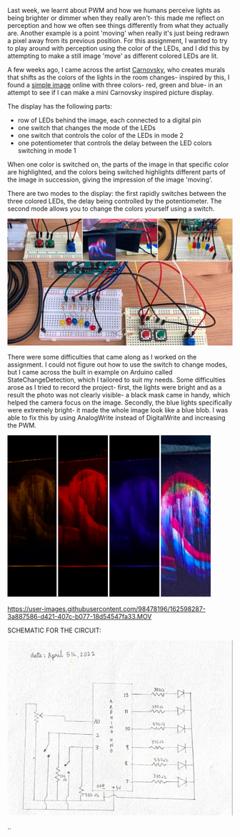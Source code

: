 Last week, we learnt about PWM and how we humans perceive lights as being brighter or dimmer when they really aren't- this made me reflect on perception and how we often see things differently from what they actually are. Another example is a point 'moving' when really it's just being redrawn a pixel away from its previous position. For this assignment, I wanted to try to play around with perception using the color of the LEDs, and I did this by attempting to make a still image 'move' as different colored LEDs are lit.

A few weeks ago, I came across the artist [Carnovsky](https://www.carnovsky.com/RGB.htm), who creates murals that shifts as the colors of the lights in the room changes- inspired by this, I found a [simple image](https://shortcut-art.de/wp-content/uploads/2019/01/nude_rgb-1024x707.jpg) online with three colors- red, green and blue- in an attempt to see if I can make a mini Carnovsky inspired picture display. 

The display has the following parts:
- row of LEDs behind the image, each connected to a digital pin
- one switch that changes the mode of the LEDs
- one switch that controls the color of the LEDs in mode 2
- one potentiometer that controls the delay between the LED colors switching in mode 1

When one color is switched on, the parts of the image in that specific color are highlighted, and the colors being switched highlights different parts of the image in succession, giving the impression of the image 'moving'. 

There are two modes to the display: the first rapidly switches between the three colored LEDs, the delay being controlled by the potentiometer. The second mode allows you to change the colors yourself using a switch.

![](photo.jpg) 

There were some difficulties that came along as I worked on the assignment. I could not figure out how to use the switch to change modes, but I came across the built in example on Arduino called StateChangeDetection, which I tailored to suit my needs. Some difficulties arose as I tried to record the project- first, the lights were bright and as a result the photo was not clearly visible- a black mask came in handy, which helped the camera focus on the image. Secondly, the blue lights specifically were extremely bright- it made the whole image look like a blue blob. I was able to fix this by using AnalogWrite instead of DigitalWrite and increasing the PWM.

![](display.png) 

https://user-images.githubusercontent.com/98478196/162598287-3a887586-d421-407c-b077-18d54547fa33.MOV

SCHEMATIC FOR THE CIRCUIT:

![](IMG_9825.jpg)










..
